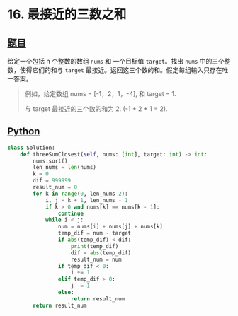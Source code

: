 # 16. 最接近的三数之和
## [题目](https://leetcode-cn.com/problems/3sum-closest/)

给定一个包括 n 个整数的数组 `nums` 和 一个目标值 `target`。找出 `nums` 中的三个整数，使得它们的和与 `target` 最接近。返回这三个数的和。假定每组输入只存在唯一答案。

> 例如，给定数组 nums = [-1，2，1，-4], 和 target = 1.
>
> 与 target 最接近的三个数的和为 2. (-1 + 2 + 1 = 2).
>

## [Python](./16.%20最接近的三数之和.py)

``` python
class Solution:
    def threeSumClosest(self, nums: [int], target: int) -> int:
        nums.sort()
        len_nums = len(nums)
        k = 0
        dif = 999999
        result_num = 0
        for k in range(0, len_nums-2):
            i, j = k + 1, len_nums - 1
            if k > 0 and nums[k] == nums[k - 1]:
                continue
            while i < j:
                num = nums[i] + nums[j] + nums[k]
                temp_dif = num - target
                if abs(temp_dif) < dif:
                    print(temp_dif)
                    dif = abs(temp_dif)
                    result_num = num
                if temp_dif < 0:
                    i += 1
                elif temp_dif > 0:
                    j -= 1
                else:
                    return result_num
        return result_num
```
